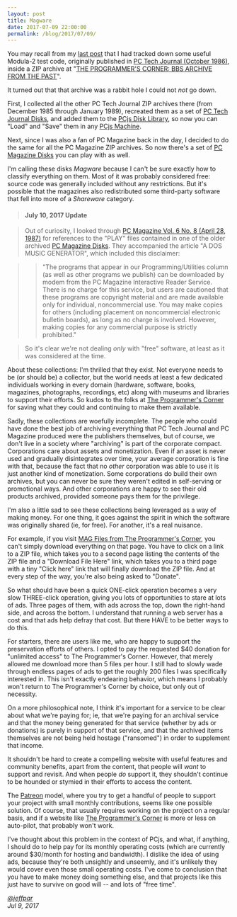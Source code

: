 ```yaml
---
layout: post
title: Magware
date: 2017-07-09 22:00:00
permalink: /blog/2017/07/09/
---
```


You may recall from my [last post](/blog/2017/07/03/) that I had tracked down some useful Modula-2 test code,
originally published in [PC Tech Journal (October 1986)](http://www.pcjs.org/pubs/pc/magazines/pctj/PCTJ-1986-10/),
inside a ZIP archive at "[THE PROGRAMMER'S CORNER: BBS ARCHIVE FROM THE PAST](https://www.pcorner.com/list/MAG)". 

It turned out that that archive was a rabbit hole I could not *not* go down.

First, I collected all the other PC Tech Journal ZIP archives there (from December 1985 through January 1989),
recreated them as a set of [PC Tech Journal Disks](/disks/pcx86/shareware/pctj/), and added them to the
[PCjs Disk Library](/disks/pcx86/), so now you can "Load" and "Save" them in any [PCjs Machine](/devices/pcx86/machine/).

Next, since I was also a fan of PC Magazine back in the day, I decided to do the same for all the PC Magazine ZIP
archives.  So now there's a set of [PC Magazine Disks](/disks/pcx86/shareware/pcmag/) you can play with as well.

I'm calling these disks *Magware* because I can't be sure exactly how to classify everything on them.  Most of it
was probably considered free: source code was generally included without any restrictions.  But it's possible that
the magazines also redistributed some third-party software that fell into more of a *Shareware* category.

> #### July 10, 2017 Update

> Out of curiosity, I looked through [PC Magazine Vol. 6 No. 8 (April 28, 1987)](https://archive.org/details/PC-Mag-1987-04-28)
> for references to the "PLAY" files contained in one of the older archived [PC Magazine Disks](/disks/pcx86/shareware/pcmag/).
> They accompanied the article "A DOS MUSIC GENERATOR", which included this disclaimer:

> > "The programs that appear in our Programming/Utilities column (as well as other programs we publish) can be
> > downloaded by modem from the PC Magazine Interactive Reader Service. There is no charge for this service, but
> > users are cautioned that these programs are copyright material and are made available only for individual,
> > noncommercial use. You may make copies for others (including placement on noncommercial electronic bulletin boards),
> > as long as no charge is involved. However, making copies for any commercial purpose is strictly prohibited."

> So it's clear we're not dealing *only* with "free" software, at least as it was considered at the time.

About these collections: I'm thrilled that they exist.  Not everyone needs to be (or should be) a collector, but the
world needs at least a few dedicated individuals working in every domain (hardware, software, books, magazines,
photographs, recordings, etc) along with museums and libraries to support their efforts.  So kudos to the folks
at [The Programmer's Corner](https://www.pcorner.com) for saving what they could and continuing to make them available.

Sadly, these collections are woefully incomplete.  The people who could have done the best job of archiving
everything that PC Tech Journal and PC Magazine produced were the publishers themselves, but of course, we don't
live in a society where "archiving" is part of the corporate compact.  Corporations care about assets and monetization.
Even if an asset is never used and gradually disintegrates over time, your average corporation is fine with that,
because the fact that no *other* corporation was able to use it is just another kind of monetization.  Some corporations
do build their own archives, but you can never be sure they weren't edited in self-serving or promotional ways.  And
other corporations are happy to see their old products archived, provided someone pays them for the privilege.

I'm also a little sad to see these collections being leveraged as a way of making money.  For one thing, it goes
against the spirit in which the software was originally shared (ie, for free).  For another, it's a real nuisance.

For example, if you visit [MAG Files from The Programmer's Corner](https://www.pcorner.com/list/MAG), you can't
simply download everything on that page.  You have to click on a link to a ZIP file, which takes you to a second page
listing the contents of the ZIP file and a "Download File Here" link, which takes you to a third page with a tiny
"Click here" link that will finally download the ZIP file.  And at every step of the way, you're also being asked
to "Donate".

So what should have been a quick ONE-click operation becomes a very slow THREE-click operation, giving you lots of
opportunities to stare at lots of ads.  Three pages of them, with ads across the top, down the right-hand side, and
across the bottom.  I understand that running a web server has a cost and that ads help defray that cost.  But there
HAVE to be better ways to do this.

For starters, there are users like me, who are happy to support the preservation efforts of others.  I opted to pay
the requested $40 donation for "unlimited access" to The Programmer's Corner.  However, that merely allowed me download
more than 5 files per hour.  I still had to slowly wade through endless pages of ads to get the roughly 200 files I was
specifically interested in.  This isn't exactly endearing behavior, which means I probably won't return to The
Programmer's Corner by choice, but only out of necessity.

On a more philosophical note, I think it's important for a service to be clear about what we're paying for; ie, that
we're paying for an archival service and that the money being generated for that service (whether by ads or donations)
is purely in support of that service, and that the archived items themselves are not being held hostage ("ransomed")
in order to supplement that income.

It shouldn't be hard to create a compelling website with useful features and community benefits, apart from the content,
that people will *want* to support and revisit.  And when people *do* support it, they shouldn't continue to be hounded
or stymied in their efforts to access the content.

The [Patreon](https://www.patreon.com/) model, where you try to get a handful of people to support your project with
small monthly contributions, seems like one possible solution.  Of course, that usually requires working on the project
on a regular basis, and if a website like [The Programmer's Corner](https://www.pcorner.com) is more or less on auto-pilot,
that probably won't work.

I've thought about this problem in the context of PCjs, and what, if anything, I should do to help pay for its
monthly operating costs (which are currently around $30/month for hosting and bandwidth).  I dislike the idea of using
ads, because they're both unsightly and unseemly, and it's unlikely they would cover even those small operating costs.
I've come to conclusion that you have to make money doing something else, and that projects like this just have to
survive on good will -- and lots of "free time".

*[@jeffpar](https://jeffpar.com)*  
*Jul 9, 2017*
